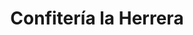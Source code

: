 ---
title: "Confitería la Herrera"
url: /albacete/confiteria-la-herrera-calle-dionisio-guardiola/
shop: panadería
---